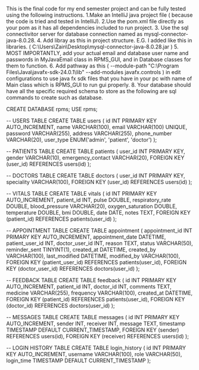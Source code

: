 This is the final code for my end semester project and can be fully tested using the following instructions.
1.Make an IntelliJ java project file ( because the code is tried and tested in IntelliJ).
2.Use the pom.xml file directly as your pom as it has all dependencies included to run project.
3. Use the sql connectivitor server for database connection named as mysql-connector-java-8.0.28.
4. Add libray as this in project structure.  E.G. I added like this in libraries. ( C:\Users\Zain\Desktop\mysql-connector-java-8.0.28.jar )
5. MOST IMPORTANTLY, add your actual email and database user name and passwords in MyJavaEmail class in RPMS_GUI, and in Database classes for them to function.
6. Add pathway as this ( --module-path "C:\Program Files\Java\javafx-sdk-24.0.1\lib" --add-modules javafx.controls ) in edit configurations to use java fx sdk files
   that you have in your pc with name of Main class which is RPMS_GUI to run gui properly.
8. Your database should have all the specific required schema to store as the following are sql commands to create such as database.

   CREATE DATABASE rpms;
USE rpms;

-- USERS TABLE
CREATE TABLE users (
    id INT PRIMARY KEY AUTO_INCREMENT,
    name VARCHAR(100),
    email VARCHAR(100) UNIQUE,
    password VARCHAR(255),
    address VARCHAR(255),
    phone_number VARCHAR(20),
    user_type ENUM('admin', 'patient', 'doctor')
);

-- PATIENTS TABLE
CREATE TABLE patients (
    user_id INT PRIMARY KEY,
    gender VARCHAR(10),
    emergency_contact VARCHAR(20),
    FOREIGN KEY (user_id) REFERENCES users(id)
);

-- DOCTORS TABLE
CREATE TABLE doctors (
    user_id INT PRIMARY KEY,
    speciality VARCHAR(100),
    FOREIGN KEY (user_id) REFERENCES users(id)
);

-- VITALS TABLE
CREATE TABLE vitals (
    id INT PRIMARY KEY AUTO_INCREMENT,
    patient_id INT,
    pulse DOUBLE,
    respiratory_rate DOUBLE,
    blood_pressure VARCHAR(20),
    oxygen_saturation DOUBLE,
    temperature DOUBLE,
    bmi DOUBLE,
    date DATE,
    notes TEXT,
    FOREIGN KEY (patient_id) REFERENCES patients(user_id)
);

-- APPOINTMENT TABLE
CREATE TABLE appointment (
    appointment_id INT PRIMARY KEY AUTO_INCREMENT,
    appointment_date DATETIME,
    patient_user_id INT,
    doctor_user_id INT,
    reason TEXT,
    status VARCHAR(50),
    reminder_sent TINYINT(1),
    created_at DATETIME,
    created_by VARCHAR(100),
    last_modified DATETIME,
    modified_by VARCHAR(100),
    FOREIGN KEY (patient_user_id) REFERENCES patients(user_id),
    FOREIGN KEY (doctor_user_id) REFERENCES doctors(user_id)
);

-- FEEDBACK TABLE
CREATE TABLE feedback (
    id INT PRIMARY KEY AUTO_INCREMENT,
    patient_id INT,
    doctor_id INT,
    comments TEXT,
    medicine VARCHAR(255),
    frequency VARCHAR(100),
    created_at DATETIME,
    FOREIGN KEY (patient_id) REFERENCES patients(user_id),
    FOREIGN KEY (doctor_id) REFERENCES doctors(user_id)
);

-- MESSAGES TABLE
CREATE TABLE messages (
    id INT PRIMARY KEY AUTO_INCREMENT,
    sender INT,
    receiver INT,
    message TEXT,
    timestamp TIMESTAMP DEFAULT CURRENT_TIMESTAMP,
    FOREIGN KEY (sender) REFERENCES users(id),
    FOREIGN KEY (receiver) REFERENCES users(id)
);

-- LOGIN HISTORY TABLE
CREATE TABLE login_history (
    id INT PRIMARY KEY AUTO_INCREMENT,
    username VARCHAR(100),
    role VARCHAR(50),
    login_time TIMESTAMP DEFAULT CURRENT_TIMESTAMP
);
 
